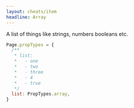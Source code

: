 ```yaml
---
layout: cheats/item
headline: Array
---
```


A list of things like strings, numbers booleans etc.

```js
Page.propTypes = {
  /**
   * list:
   *   - one
   *   - two
   *   - three
   *   - 4
   *   - true
   */
  list: PropTypes.array,
}
```
